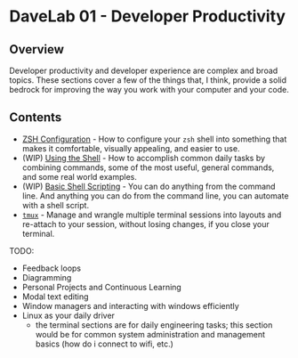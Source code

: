 # DaveLab 01 - Developer Productivity

## Overview

Developer productivity and developer experience are complex and broad topics. These sections cover a few of the things that, I think, provide a solid bedrock for improving the way you work with your computer and your code.

## Contents

- [ZSH Configuration](./01_zsh-configuration/README.md) - How to configure your `zsh` shell into something that makes it comfortable, visually appealing, and easier to use.
- (WIP) [Using the Shell](./02_using-the-shell/README.md) - How to accomplish common daily tasks by combining commands, some of the most useful, general commands, and some real world examples.
- (WIP) [Basic Shell Scripting](./03_basic-shell-scripting/README.md) - You can do anything from the command line. And anything you can do from the command line, you can automate with a shell script.
- [`tmux`](./04_tmux/README.md) - Manage and wrangle multiple terminal sessions into layouts and re-attach to your session, without losing changes, if you close your terminal.

TODO:
- Feedback loops
- Diagramming
- Personal Projects and Continuous Learning
- Modal text editing
- Window managers and interacting with windows efficiently
- Linux as your daily driver
    - the terminal sections are for daily engineering tasks; this section would be for common system administration and management basics (how do i connect to wifi, etc.)
